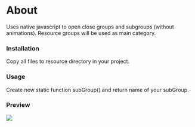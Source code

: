 # About
Uses native javascript to open close groups and subgroups (without animations). 
Resource groups will be used as main category.

### Installation
 Copy all files to resource directory in your project.

### Usage
 Create new static function subGroup() and return name of your subGroup.

### Preview
 ![](https://s7.gifyu.com/images/screen-capture.gif)
